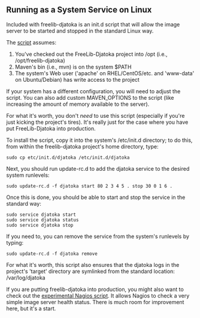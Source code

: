 ## Running as a System Service on Linux

Included with freelib-djatoka is an init.d script that will allow the image server to be started and stopped in the standard Linux way.

The [script](https://github.com/ksclarke/freelib-djatoka/blob/master/etc/init.d/djatoka) assumes:

 1. You've checked out the FreeLib-Djatoka project into /opt (i.e., /opt/freelib-djatoka)
 2. Maven's bin (i.e., mvn) is on the system $PATH
 3. The system's Web user ('apache' on RHEL/CentOS/etc. and 'www-data' on Ubuntu/Debian) has write access to the project
 
 If your system has a different configuration, you will need to adjust the script.  You can also add custom MAVEN_OPTIONS to the script (like increasing the amount of memory available to the server).

For what it's worth, you don't *need* to use this script (especially if you're just kicking the project's tires). It's really just for the case where you have put FreeLib-Djatoka into production.

To install the script, copy it into the system's /etc/init.d directory; to do this, from within the freelib-djatoka project's home directory, type:

    sudo cp etc/init.d/djatoka /etc/init.d/djatoka

Next, you should run update-rc.d to add the djatoka service to the desired system runlevels:

    sudo update-rc.d -f djatoka start 80 2 3 4 5 . stop 30 0 1 6 .

Once this is done, you should be able to start and stop the service in the standard way:

    sudo service djatoka start
    sudo service djatoka status
    sudo service djatoka stop

If you need to, you can remove the service from the system's runlevels by typing:

    sudo update-rc.d -f djatoka remove

For what it's worth, this script also ensures that the djatoka logs in the project's 'target' directory are symlinked from the standard location: /var/log/djatoka

If you are putting freelib-djatoka into production, you might also want to check out the [experimental Nagios script](https://github.com/ksclarke/freelib-djatoka/blob/master/bin/djNagios).  It allows Nagios to check a very simple image server health status.  There is much room for improvement here, but it's a start.